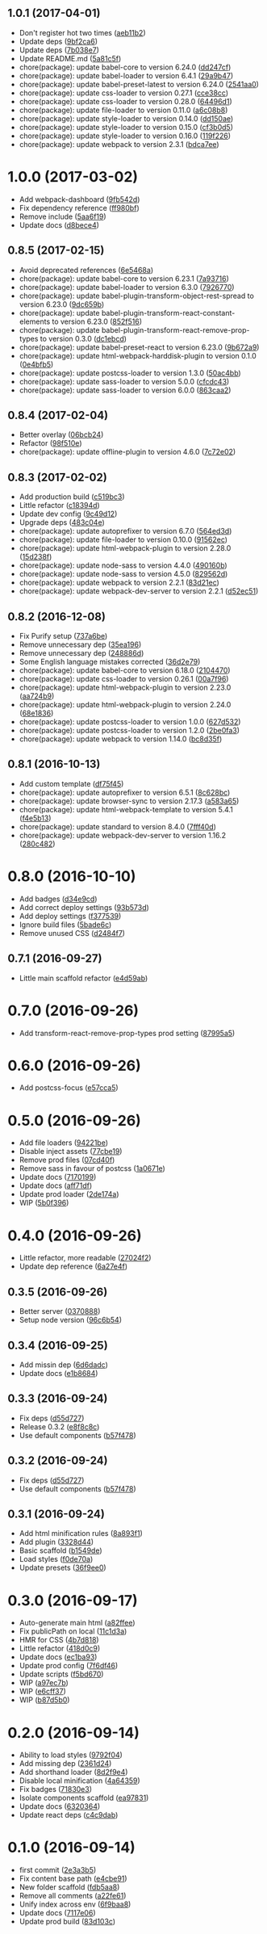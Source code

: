 <a name="1.0.1"></a>
## 1.0.1 (2017-04-01)

* Don't register hot two times ([aeb11b2](https://github.com/Kikobeats/react-boilerplatinum/commit/aeb11b2))
* Update deps ([9bf2ca6](https://github.com/Kikobeats/react-boilerplatinum/commit/9bf2ca6))
* Update deps ([7b038e7](https://github.com/Kikobeats/react-boilerplatinum/commit/7b038e7))
* Update README.md ([5a81c5f](https://github.com/Kikobeats/react-boilerplatinum/commit/5a81c5f))
* chore(package): update babel-core to version 6.24.0 ([dd247cf](https://github.com/Kikobeats/react-boilerplatinum/commit/dd247cf))
* chore(package): update babel-loader to version 6.4.1 ([29a9b47](https://github.com/Kikobeats/react-boilerplatinum/commit/29a9b47))
* chore(package): update babel-preset-latest to version 6.24.0 ([2541aa0](https://github.com/Kikobeats/react-boilerplatinum/commit/2541aa0))
* chore(package): update css-loader to version 0.27.1 ([cce38cc](https://github.com/Kikobeats/react-boilerplatinum/commit/cce38cc))
* chore(package): update css-loader to version 0.28.0 ([64496d1](https://github.com/Kikobeats/react-boilerplatinum/commit/64496d1))
* chore(package): update file-loader to version 0.11.0 ([a6c08b8](https://github.com/Kikobeats/react-boilerplatinum/commit/a6c08b8))
* chore(package): update style-loader to version 0.14.0 ([dd150ae](https://github.com/Kikobeats/react-boilerplatinum/commit/dd150ae))
* chore(package): update style-loader to version 0.15.0 ([cf3b0d5](https://github.com/Kikobeats/react-boilerplatinum/commit/cf3b0d5))
* chore(package): update style-loader to version 0.16.0 ([119f226](https://github.com/Kikobeats/react-boilerplatinum/commit/119f226))
* chore(package): update webpack to version 2.3.1 ([bdca7ee](https://github.com/Kikobeats/react-boilerplatinum/commit/bdca7ee))



<a name="1.0.0"></a>
# 1.0.0 (2017-03-02)

* Add webpack-dashboard ([9fb542d](https://github.com/Kikobeats/react-boilerplatinum/commit/9fb542d))
* Fix dependency reference ([ff980bf](https://github.com/Kikobeats/react-boilerplatinum/commit/ff980bf))
* Remove include ([5aa6f19](https://github.com/Kikobeats/react-boilerplatinum/commit/5aa6f19))
* Update docs ([d8bece4](https://github.com/Kikobeats/react-boilerplatinum/commit/d8bece4))



<a name="0.8.5"></a>
## 0.8.5 (2017-02-15)

* Avoid deprecated references ([6e5468a](https://github.com/Kikobeats/react-boilerplatinum/commit/6e5468a))
* chore(package): update babel-core to version 6.23.1 ([7a93716](https://github.com/Kikobeats/react-boilerplatinum/commit/7a93716))
* chore(package): update babel-loader to version 6.3.0 ([7926770](https://github.com/Kikobeats/react-boilerplatinum/commit/7926770))
* chore(package): update babel-plugin-transform-object-rest-spread to version 6.23.0 ([9dc659b](https://github.com/Kikobeats/react-boilerplatinum/commit/9dc659b))
* chore(package): update babel-plugin-transform-react-constant-elements to version 6.23.0 ([852f516](https://github.com/Kikobeats/react-boilerplatinum/commit/852f516))
* chore(package): update babel-plugin-transform-react-remove-prop-types to version 0.3.0 ([dc1ebcd](https://github.com/Kikobeats/react-boilerplatinum/commit/dc1ebcd))
* chore(package): update babel-preset-react to version 6.23.0 ([9b672a9](https://github.com/Kikobeats/react-boilerplatinum/commit/9b672a9))
* chore(package): update html-webpack-harddisk-plugin to version 0.1.0 ([0e4bfb5](https://github.com/Kikobeats/react-boilerplatinum/commit/0e4bfb5))
* chore(package): update postcss-loader to version 1.3.0 ([50ac4bb](https://github.com/Kikobeats/react-boilerplatinum/commit/50ac4bb))
* chore(package): update sass-loader to version 5.0.0 ([cfcdc43](https://github.com/Kikobeats/react-boilerplatinum/commit/cfcdc43))
* chore(package): update sass-loader to version 6.0.0 ([863caa2](https://github.com/Kikobeats/react-boilerplatinum/commit/863caa2))



<a name="0.8.4"></a>
## 0.8.4 (2017-02-04)

* Better overlay ([06bcb24](https://github.com/Kikobeats/react-boilerplatinum/commit/06bcb24))
* Refactor ([98f510e](https://github.com/Kikobeats/react-boilerplatinum/commit/98f510e))
* chore(package): update offline-plugin to version 4.6.0 ([7c72e02](https://github.com/Kikobeats/react-boilerplatinum/commit/7c72e02))



<a name="0.8.3"></a>
## 0.8.3 (2017-02-02)

* Add production build ([c519bc3](https://github.com/Kikobeats/react-boilerplatinum/commit/c519bc3))
* Little refactor ([c18394d](https://github.com/Kikobeats/react-boilerplatinum/commit/c18394d))
* Update dev config ([9c49d12](https://github.com/Kikobeats/react-boilerplatinum/commit/9c49d12))
* Upgrade deps ([483c04e](https://github.com/Kikobeats/react-boilerplatinum/commit/483c04e))
* chore(package): update autoprefixer to version 6.7.0 ([564ed3d](https://github.com/Kikobeats/react-boilerplatinum/commit/564ed3d))
* chore(package): update file-loader to version 0.10.0 ([91562ec](https://github.com/Kikobeats/react-boilerplatinum/commit/91562ec))
* chore(package): update html-webpack-plugin to version 2.28.0 ([15d238f](https://github.com/Kikobeats/react-boilerplatinum/commit/15d238f))
* chore(package): update node-sass to version 4.4.0 ([490160b](https://github.com/Kikobeats/react-boilerplatinum/commit/490160b))
* chore(package): update node-sass to version 4.5.0 ([829562d](https://github.com/Kikobeats/react-boilerplatinum/commit/829562d))
* chore(package): update webpack to version 2.2.1 ([83d21ec](https://github.com/Kikobeats/react-boilerplatinum/commit/83d21ec))
* chore(package): update webpack-dev-server to version 2.2.1 ([d52ec51](https://github.com/Kikobeats/react-boilerplatinum/commit/d52ec51))



<a name="0.8.2"></a>
## 0.8.2 (2016-12-08)

* Fix Purify setup ([737a6be](https://github.com/Kikobeats/react-boilerplatinum/commit/737a6be))
* Remove unnecessary dep ([35ea196](https://github.com/Kikobeats/react-boilerplatinum/commit/35ea196))
* Remove unnecessary dep ([248886d](https://github.com/Kikobeats/react-boilerplatinum/commit/248886d))
* Some English language mistakes corrected ([36d2e79](https://github.com/Kikobeats/react-boilerplatinum/commit/36d2e79))
* chore(package): update babel-core to version 6.18.0 ([2104470](https://github.com/Kikobeats/react-boilerplatinum/commit/2104470))
* chore(package): update css-loader to version 0.26.1 ([00a7f96](https://github.com/Kikobeats/react-boilerplatinum/commit/00a7f96))
* chore(package): update html-webpack-plugin to version 2.23.0 ([aa724b9](https://github.com/Kikobeats/react-boilerplatinum/commit/aa724b9))
* chore(package): update html-webpack-plugin to version 2.24.0 ([68e1836](https://github.com/Kikobeats/react-boilerplatinum/commit/68e1836))
* chore(package): update postcss-loader to version 1.0.0 ([627d532](https://github.com/Kikobeats/react-boilerplatinum/commit/627d532))
* chore(package): update postcss-loader to version 1.2.0 ([2be0fa3](https://github.com/Kikobeats/react-boilerplatinum/commit/2be0fa3))
* chore(package): update webpack to version 1.14.0 ([bc8d35f](https://github.com/Kikobeats/react-boilerplatinum/commit/bc8d35f))



<a name="0.8.1"></a>
## 0.8.1 (2016-10-13)

* Add custom template ([df75f45](https://github.com/Kikobeats/react-boilerplatinum/commit/df75f45))
* chore(package): update autoprefixer to version 6.5.1 ([8c628bc](https://github.com/Kikobeats/react-boilerplatinum/commit/8c628bc))
* chore(package): update browser-sync to version 2.17.3 ([a583a65](https://github.com/Kikobeats/react-boilerplatinum/commit/a583a65))
* chore(package): update html-webpack-template to version 5.4.1 ([f4e5b13](https://github.com/Kikobeats/react-boilerplatinum/commit/f4e5b13))
* chore(package): update standard to version 8.4.0 ([7fff40d](https://github.com/Kikobeats/react-boilerplatinum/commit/7fff40d))
* chore(package): update webpack-dev-server to version 1.16.2 ([280c482](https://github.com/Kikobeats/react-boilerplatinum/commit/280c482))



<a name="0.8.0"></a>
# 0.8.0 (2016-10-10)

* Add badges ([d34e9cd](https://github.com/Kikobeats/react-boilerplatinum/commit/d34e9cd))
* Add correct deploy settings ([93b573d](https://github.com/Kikobeats/react-boilerplatinum/commit/93b573d))
* Add deploy settings ([f377539](https://github.com/Kikobeats/react-boilerplatinum/commit/f377539))
* Ignore build files ([5bade6c](https://github.com/Kikobeats/react-boilerplatinum/commit/5bade6c))
* Remove unused CSS ([d2484f7](https://github.com/Kikobeats/react-boilerplatinum/commit/d2484f7))



<a name="0.7.1"></a>
## 0.7.1 (2016-09-27)

* Little main scaffold refactor ([e4d59ab](https://github.com/Kikobeats/react-boilerplatinum/commit/e4d59ab))



<a name="0.7.0"></a>
# 0.7.0 (2016-09-26)

* Add transform-react-remove-prop-types prod setting ([87995a5](https://github.com/Kikobeats/react-boilerplatinum/commit/87995a5))



<a name="0.6.0"></a>
# 0.6.0 (2016-09-26)

* Add postcss-focus ([e57cca5](https://github.com/Kikobeats/react-boilerplatinum/commit/e57cca5))



<a name="0.5.0"></a>
# 0.5.0 (2016-09-26)

* Add file loaders ([94221be](https://github.com/Kikobeats/react-boilerplatinum/commit/94221be))
* Disable inject assets ([77cbe19](https://github.com/Kikobeats/react-boilerplatinum/commit/77cbe19))
* Remove prod files ([07cd40f](https://github.com/Kikobeats/react-boilerplatinum/commit/07cd40f))
* Remove sass in favour of postcss ([1a0671e](https://github.com/Kikobeats/react-boilerplatinum/commit/1a0671e))
* Update docs ([7170199](https://github.com/Kikobeats/react-boilerplatinum/commit/7170199))
* Update docs ([aff71df](https://github.com/Kikobeats/react-boilerplatinum/commit/aff71df))
* Update prod loader ([2de174a](https://github.com/Kikobeats/react-boilerplatinum/commit/2de174a))
* WIP ([5b0f396](https://github.com/Kikobeats/react-boilerplatinum/commit/5b0f396))



<a name="0.4.0"></a>
# 0.4.0 (2016-09-26)

* Little refactor, more readable ([27024f2](https://github.com/Kikobeats/react-boilerplatinum/commit/27024f2))
* Update dep reference ([6a27e4f](https://github.com/Kikobeats/react-boilerplatinum/commit/6a27e4f))



<a name="0.3.5"></a>
## 0.3.5 (2016-09-26)

* Better server ([0370888](https://github.com/Kikobeats/react-boilerplatinum/commit/0370888))
* Setup node version ([96c6b54](https://github.com/Kikobeats/react-boilerplatinum/commit/96c6b54))



<a name="0.3.4"></a>
## 0.3.4 (2016-09-25)

* Add missin dep ([6d6dadc](https://github.com/Kikobeats/react-boilerplatinum/commit/6d6dadc))
* Update docs ([e1b8684](https://github.com/Kikobeats/react-boilerplatinum/commit/e1b8684))



<a name="0.3.3"></a>
## 0.3.3 (2016-09-24)

* Fix deps ([d55d727](https://github.com/Kikobeats/react-boilerplatinum/commit/d55d727))
* Release 0.3.2 ([e8f8c8c](https://github.com/Kikobeats/react-boilerplatinum/commit/e8f8c8c))
* Use default components ([b57f478](https://github.com/Kikobeats/react-boilerplatinum/commit/b57f478))



<a name="0.3.2"></a>
## 0.3.2 (2016-09-24)

* Fix deps ([d55d727](https://github.com/Kikobeats/react-boilerplatinum/commit/d55d727))
* Use default components ([b57f478](https://github.com/Kikobeats/react-boilerplatinum/commit/b57f478))



<a name="0.3.1"></a>
## 0.3.1 (2016-09-24)

* Add html minification rules ([8a893f1](https://github.com/Kikobeats/react-boilerplatinum/commit/8a893f1))
* Add plugin ([3328d44](https://github.com/Kikobeats/react-boilerplatinum/commit/3328d44))
* Basic scaffold ([b1549de](https://github.com/Kikobeats/react-boilerplatinum/commit/b1549de))
* Load styles ([f0de70a](https://github.com/Kikobeats/react-boilerplatinum/commit/f0de70a))
* Update presets ([36f9ee0](https://github.com/Kikobeats/react-boilerplatinum/commit/36f9ee0))



<a name="0.3.0"></a>
# 0.3.0 (2016-09-17)

* Auto-generate main html ([a82ffee](https://github.com/Kikobeats/react-boilerplatinum/commit/a82ffee))
* Fix publicPath on local ([11c1d3a](https://github.com/Kikobeats/react-boilerplatinum/commit/11c1d3a))
* HMR for CSS ([4b7d818](https://github.com/Kikobeats/react-boilerplatinum/commit/4b7d818))
* Little refactor ([418d0c9](https://github.com/Kikobeats/react-boilerplatinum/commit/418d0c9))
* Update docs ([ec1ba93](https://github.com/Kikobeats/react-boilerplatinum/commit/ec1ba93))
* Update prod config ([7f6df46](https://github.com/Kikobeats/react-boilerplatinum/commit/7f6df46))
* Update scripts ([f5bd670](https://github.com/Kikobeats/react-boilerplatinum/commit/f5bd670))
* WIP ([a97ec7b](https://github.com/Kikobeats/react-boilerplatinum/commit/a97ec7b))
* WIP ([e6cff37](https://github.com/Kikobeats/react-boilerplatinum/commit/e6cff37))
* WIP ([b87d5b0](https://github.com/Kikobeats/react-boilerplatinum/commit/b87d5b0))



<a name="0.2.0"></a>
# 0.2.0 (2016-09-14)

* Ability to load styles ([9792f04](https://github.com/Kikobeats/react-boilerplatinum/commit/9792f04))
* Add missing dep ([2361d24](https://github.com/Kikobeats/react-boilerplatinum/commit/2361d24))
* Add shorthand loader ([8d2f9e4](https://github.com/Kikobeats/react-boilerplatinum/commit/8d2f9e4))
* Disable local minification ([4a64359](https://github.com/Kikobeats/react-boilerplatinum/commit/4a64359))
* Fix badges ([71830e3](https://github.com/Kikobeats/react-boilerplatinum/commit/71830e3))
* Isolate components scaffold ([ea97831](https://github.com/Kikobeats/react-boilerplatinum/commit/ea97831))
* Update docs ([6320364](https://github.com/Kikobeats/react-boilerplatinum/commit/6320364))
* Update react deps ([c4c9dab](https://github.com/Kikobeats/react-boilerplatinum/commit/c4c9dab))



<a name="0.1.0"></a>
# 0.1.0 (2016-09-14)

* first commit ([2e3a3b5](https://github.com/Kikobeats/react-boilerplatinum/commit/2e3a3b5))
* Fix content base path ([e4cbe91](https://github.com/Kikobeats/react-boilerplatinum/commit/e4cbe91))
* New folder scaffold ([fdb5aa8](https://github.com/Kikobeats/react-boilerplatinum/commit/fdb5aa8))
* Remove all comments ([a22fe61](https://github.com/Kikobeats/react-boilerplatinum/commit/a22fe61))
* Unify index across env ([6f9baa8](https://github.com/Kikobeats/react-boilerplatinum/commit/6f9baa8))
* Update docs ([7117e06](https://github.com/Kikobeats/react-boilerplatinum/commit/7117e06))
* Update prod build ([83d103c](https://github.com/Kikobeats/react-boilerplatinum/commit/83d103c))



